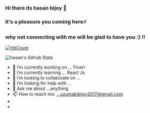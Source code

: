 ### Hi there its hasan bijoy 👋
### it's a pleasure you coming here⚡
### why not connecting with me will be glad to have you :} !!
[![HitCount](http://hits.dwyl.com/hasan225/hasan225.svg)](http://hits.dwyl.com/hasan225/hasan225)

![hasan's Github Stats](https://github-readme-stats.vercel.app/api?username=hasan225)

- 🔭 I’m currently working on ... Fiverr
- 🌱 I’m currently learning ... React Js
- 👯 I’m looking to collaborate on ...
- 🤔 I’m looking for help with ... 
- 💬 Ask me about ...anything
- 📫 How to reach me: ...uzumakibijoy2017@gmail.com
- 
- 
